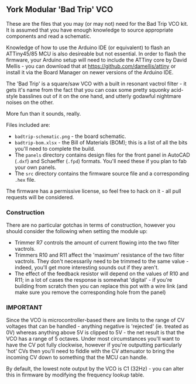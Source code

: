 ## York Modular 'Bad Trip' VCO

These are the files that you may (or may not) need for the Bad Trip VCO kit. It is assumed that you have enough knowledge to source appropriate components and read a schematic. 

Knowledge of how to use the Arduino IDE (or equivalent) to flash an ATTiny45/85 MCU is also desireable but not essential. In order to flash the firmware, your Arduino setup will need to include the ATTiny core by David Mellis - you can download that at https://github.com/damellis/attiny or install it via the Board Manager on newer versions of the Arduino IDE.

The 'Bad Trip' is a square/saw VCO with a built in resonant vactrol filter - it gets it's name from the fact that you can coax some pretty squonky acid-style basslines out of it on the one hand, and utterly godawful nightmare noises on the other. 

More fun than it sounds, really.

Files included are:

- `badtrip-schematic.png` - the board schematic.
- `badtrip-bom.xlsx` - the Bill of Materials (BOM); this is a list of all the bits you'll need to complete the build.
- The `panels` directory contains design files for the front panel in AutoCAD (`.dxf`) and Schaeffer (`.fpd`) formats. You'll need these if you plan to fab your own panels.
- The `src` directory contains the firmware source file and a corresponding `.hex` file.

The firmware has a permissive license, so feel free to hack on it - all pull requests will be considered.

### Construction

There are no particular gotchas in terms of construction, however you should consider the following when setting the module up:

- Trimmer R7 controls the amount of current flowing into the two filter vactrols.
- Trimmers R10 and R11 affect the 'maximum' resistance of the two filter vactrols. They don't necessarily need to be trimmed to the same value - indeed, you'll get more interesting sounds out if they aren't.
- The effect of the feedback resistor will depend on the values of R10 and R11; in a lot of cases the response is somewhat 'digital' - if you're building from scratch then you can replace this pot with a wire link (and make sure you remove the corresponding hole from the panel)

### IMPORTANT

Since the VCO is microcontroller-based there are limits to the range of CV voltages that can be handled - anything negative is 'rejected' (ie. treated as 0V) whereas anything above 5V is clipped to 5V - the
net result is that the VCO has a range of 5 octaves. Under most circumstances you'll want to have the CV pot fully clockwise, however if you're outputting particularly 'hot' CVs then you'll need to fiddle 
with the CV attenuator to bring the incoming CV down to something that the MCU can handle.

By default, the lowest note output by the VCO is C1 (32Hz) - you can alter this in firmware by modifying the frequency lookup table.